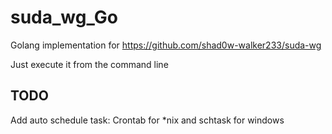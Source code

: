 # suda_wg_Go
Golang implementation for https://github.com/shad0w-walker233/suda-wg 

Just execute it from the command line

## TODO
Add auto schedule task: Crontab for *nix and schtask for windows

